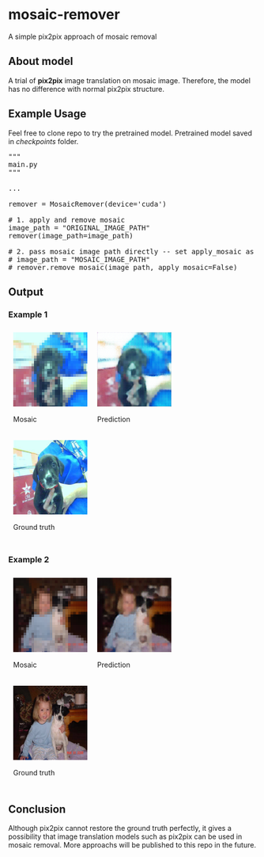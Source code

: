 # mosaic-remover
A simple pix2pix approach of mosaic removal


## About model
A trial of __pix2pix__ image translation on mosaic image. Therefore, the model has no difference with normal pix2pix structure.

## Example Usage
Feel free to clone repo to try the pretrained model. Pretrained model saved in _checkpoints_ folder.
<pre>
"""
main.py
"""

...

remover = MosaicRemover(device='cuda')

# 1. apply and remove mosaic
image_path = "ORIGINAL_IMAGE_PATH"
remover(image_path=image_path)

# 2. pass mosaic image path directly -- set apply_mosaic as False
# image_path = "MOSAIC_IMAGE_PATH"
# remover.remove_mosaic(image_path, apply_mosaic=False)
</pre>

## Output
<h3>Example 1</h3>
<div style="display:flex;flex-wrap:wrap">
    <div style="padding:10px;float:left">
    <img src="example outputs/dog8782 -- mosaic.png" alt="mosaic image" width=150px height=150px>
    <p>Mosaic</p>
    </div>
    <div style="padding:10px;float:left">
    <img src="example outputs/dog8782 -- pred.png" alt="mosaic image" width=150px height=150px>
    <p>Prediction</p>
    </div>
    <div style="padding:10px;float:left">
    <img src="example outputs/dog8782 -- original.png" alt="mosaic image" width=150px height=150px>
    <p>Ground truth</p>
    </div>
</div>

<h3>Example 2</h3>
<div style="display:flex;flex-wrap:wrap">
    <div style="padding:10px;float:left">
    <img src="example outputs/dog942 -- mosaic.png" alt="mosaic image" width=150px height=150px>
    <p>Mosaic</p>
    </div>
    <div style="padding:10px;float:left">
    <img src="example outputs/dog942 -- pred.png" alt="mosaic image" width=150px height=150px>
    <p>Prediction</p>
    </div>
    <div style="padding:10px">
    <img src="example outputs/dog942 -- original.png" alt="mosaic image" width=150px height=150px>
    <p>Ground truth</p>
    </div>
</div>

## Conclusion
Although pix2pix cannot restore the ground truth perfectly, it gives a possibility that image translation models such as pix2pix can be used in mosaic removal. More approachs will be published to this repo in the future.
